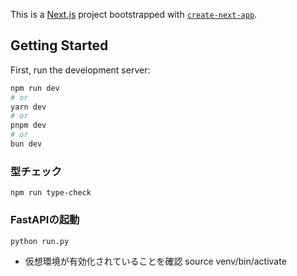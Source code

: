 This is a [Next.js](https://nextjs.org) project bootstrapped with [`create-next-app`](https://nextjs.org/docs/app/api-reference/cli/create-next-app).

## Getting Started

First, run the development server:

```bash
npm run dev
# or
yarn dev
# or
pnpm dev
# or
bun dev
```

### 型チェック
```
npm run type-check
```
### FastAPIの起動
```
python run.py
```
- 仮想環境が有効化されていることを確認
source venv/bin/activate
